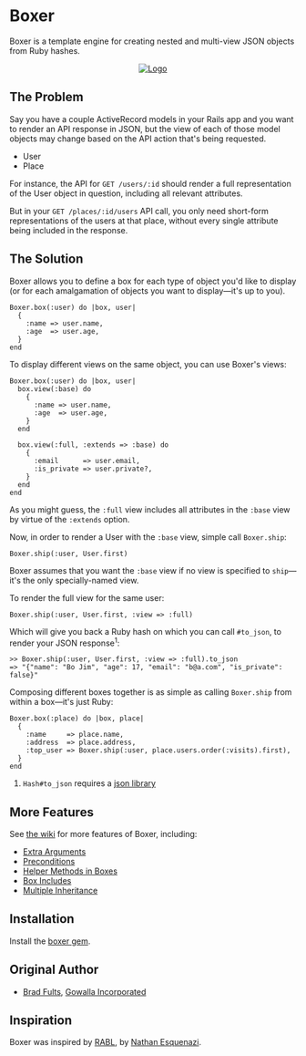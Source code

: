 # Boxer

Boxer is a template engine for creating nested and multi-view JSON objects
from Ruby hashes.

<section style="text-align:center">
  <a href="http://engineering.gowalla.com/2011/10/24/boxer/">
    <img src="http://engineering.gowalla.com/images/boxer.png" alt="Logo" />
  </a>
</section>

## The Problem

Say you have a couple ActiveRecord models in your Rails app and you want to
render an API response in JSON, but the view of each of those model objects
may change based on the API action that's being requested.

 * User
 * Place

For instance, the API for `GET /users/:id` should render a full representation
of the User object in question, including all relevant attributes.

But in your `GET /places/:id/users` API call, you only need short-form
representations of the users at that place, without every single attribute
being included in the response.

## The Solution

Boxer allows you to define a box for each type of object you'd like to display
(or for each amalgamation of objects you want to display&mdash;it's up to you).

    Boxer.box(:user) do |box, user|
      {
        :name => user.name,
        :age  => user.age,
      }
    end

To display different views on the same object, you can use Boxer's views:

    Boxer.box(:user) do |box, user|
      box.view(:base) do
        {
          :name => user.name,
          :age  => user.age,
        }
      end

      box.view(:full, :extends => :base) do
        {
          :email      => user.email,
          :is_private => user.private?,
        }
      end
    end

As you might guess, the `:full` view includes all attributes in the `:base`
view by virtue of the `:extends` option.

Now, in order to render a User with the `:base` view, simple call `Boxer.ship`:

    Boxer.ship(:user, User.first)

Boxer assumes that you want the `:base` view if no view is specified to
`ship`&mdash;it's the only specially-named view.

To render the full view for the same user:

    Boxer.ship(:user, User.first, :view => :full)

Which will give you back a Ruby hash on which you can call `#to_json`, to render
your JSON response<sup>1</sup>:

    >> Boxer.ship(:user, User.first, :view => :full).to_json
    => "{"name": "Bo Jim", "age": 17, "email": "b@a.com", "is_private": false}"

Composing different boxes together is as simple as calling `Boxer.ship` from
within a box&mdash;it's just Ruby:

    Boxer.box(:place) do |box, place|
      {
        :name     => place.name,
        :address  => place.address,
        :top_user => Boxer.ship(:user, place.users.order(:visits).first),
      }
    end

 1. `Hash#to_json` requires a [json library](http://rubygems.org/gems/json)

## More Features

See [the wiki](/gowalla/boxer/wiki) for more features of Boxer, including:

 * [Extra Arguments](/gowalla/boxer/wiki/Extra-Arguments)
 * [Preconditions](/gowalla/boxer/wiki/Preconditions)
 * [Helper Methods in Boxes](/gowalla/boxer/wiki/Helper-Methods-in-Boxes)
 * [Box Includes](/gowalla/boxer/wiki/Box-Includes)
 * [Multiple Inheritance](/gowalla/boxer/wiki/Multiple-Inheritance)

## Installation

Install the [boxer gem](http://rubygems.org/gems/boxer).

## Original Author

 * [Brad Fults](http://h3h.net/), [Gowalla Incorporated](http://gowalla.com/)

## Inspiration

Boxer was inspired by [RABL](https://github.com/nesquena/rabl),
by [Nathan Esquenazi](https://github.com/nesquena).
